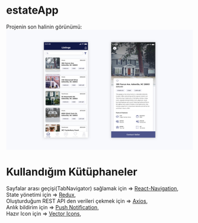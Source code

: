 # estateApp
Projenin son halinin görünümü:
![](project-design.jpg)

# Kullandığım Kütüphaneler
Sayfalar arası geçişi(TabNavigator) sağlamak için => [React-Navigation](https://reactnavigation.org/),<br/>
State yönetimi için => [Redux](https://redux.js.org/),<br/>
Oluşturduğum REST API den verileri çekmek için => [Axios](https://www.npmjs.com/package/axios),<br/>
Anlık bildirim için => [Push Notification](https://www.npmjs.com/package/react-push-notification),<br/>
Hazır Icon için => [Vector Icons](https://www.npmjs.com/package/react-native-vector-icons),<br/>
